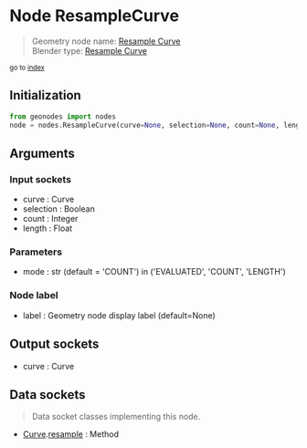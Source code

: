 
# Node ResampleCurve

> Geometry node name: [Resample Curve](https://docs.blender.org/manual/en/latest/modeling/geometry_nodes/curve/resample_curve.html)<br>
  Blender type: [Resample Curve](https://docs.blender.org/api/current/bpy.types.GeometryNodeResampleCurve.html)
  
<sub>go to [index](/docs/index.md)</sub>

## Initialization

```python
from geonodes import nodes
node = nodes.ResampleCurve(curve=None, selection=None, count=None, length=None, mode='COUNT', label=None)
```



## Arguments


### Input sockets

- curve : Curve
- selection : Boolean
- count : Integer
- length : Float

### Parameters

- mode : str (default = 'COUNT') in ('EVALUATED', 'COUNT', 'LENGTH')

### Node label

- label : Geometry node display label (default=None)

## Output sockets

- curve : Curve

## Data sockets

> Data socket classes implementing this node.
  
  
- [Curve](/docs/sockets/Curve.md).[resample](/docs/sockets/Curve.md#resample) : Method
  
